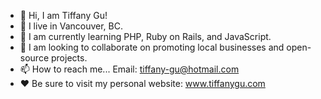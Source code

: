 - 👋 Hi, I am Tiffany Gu!
- 👀 I live in Vancouver, BC.
- 🌱 I am currently learning PHP, Ruby on Rails, and JavaScript. 
- 💞️ I am looking to collaborate on promoting local businesses and open-source projects.
- 📫 How to reach me... Email: tiffany-gu@hotmail.com
- ❤️ Be sure to visit my personal website: www.tiffanygu.com

